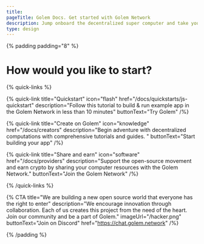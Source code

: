 ```yaml
---
title:
pageTitle: Golem Docs. Get started with Golem Network
description: Jump onboard the decentralized super computer and take your applications to the next level.
type: design
---
```


{% padding padding="8" %}

# How would you like to start?

{% quick-links %}

{% quick-link title="Quickstart" icon="flash" href="/docs/quickstarts/js-quickstart" description="Follow this tutorial to build & run example app in the Golem Network in less than 10 minutes" buttonText="Try Golem" /%}

{% quick-link title="Create on Golem" icon="knowledge" href="/docs/creators" description="Begin adventure with decentralized computations with comprehensive tutorials and guides. " buttonText="Start building your app" /%}

{% quick-link title="Share and earn" icon="software" href="/docs/providers" description="Support the open-source movement and earn crypto by sharing your computer resources with the Golem Network." buttonText="Join the Golem Network" /%}

{% /quick-links %}

{% CTA
    title="We are building a new open source world that everyone has the right to enter" description="We encourage innovation through collaboration. Each of us creates this project from the need of the heart. Join our community and be a part of Golem." imageUrl="/hacker.png" buttonText="Join on Discord" href="https://chat.golem.network"
 /%}

{% /padding %}
